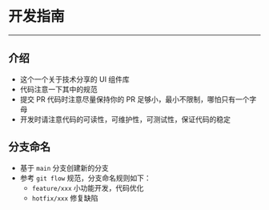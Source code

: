# 开发指南

---

## 介绍

- 这个一个关于技术分享的 UI 组件库
- 代码注意一下其中的规范
- 提交 PR 代码时注意尽量保持你的 PR 足够小，最小不限制，哪怕只有一个字母
- 开发时请注意代码的可读性，可维护性，可测试性，保证代码的稳定

## 分支命名

- 基于 `main` 分支创建新的分支
- 参考 `git flow` 规范，分支命名规则如下：
  - `feature/xxx` 小功能开发，代码优化
  - `hotfix/xxx` 修复缺陷

